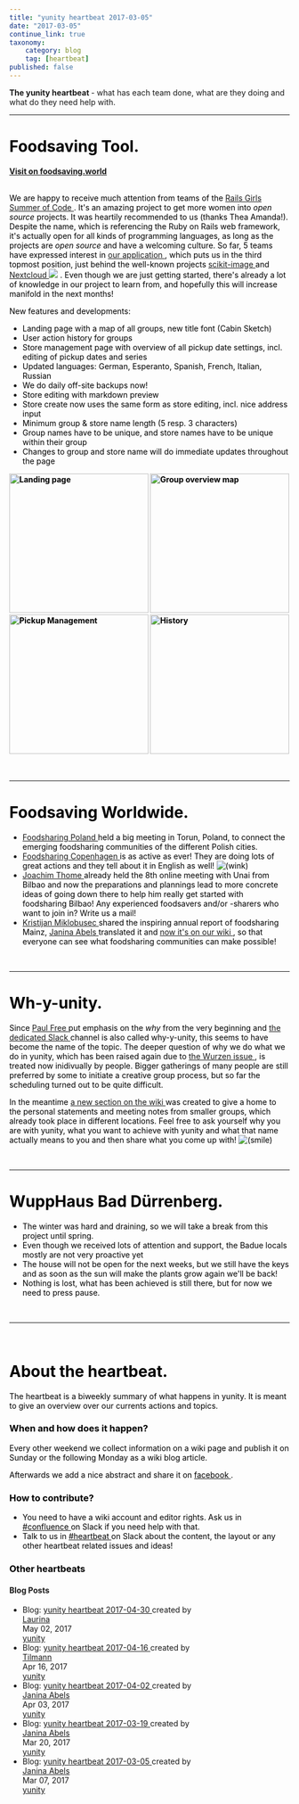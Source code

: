 ```yaml
---
title: "yunity heartbeat 2017-03-05"
date: "2017-03-05"
continue_link: true
taxonomy:
    category: blog
    tag: [heartbeat]
published: false
---
```


<div class="wiki-content">
 <p>
  <strong>
   The yunity heartbeat
  </strong>
  - what has each team done, what are they doing and what do they need help with.
 </p>
 <hr/>
 <h1 id="yunityheartbeat2017-03-05-FoodsavingTool.">
  <span style="color: rgb(0,0,0);">
   <strong>
    Foodsaving Tool.
   </strong>
  </span>
 </h1>
 <p>
  <span style="color: rgb(0,0,0);">
   <strong>
    <strong>
     <a class="external-link" href="https://foodsaving.world/" rel="nofollow">
      Visit on foodsaving.world
     </a>
    </strong>
   </strong>
  </span>
 </p>
 <p>
  <span style="color: rgb(0,0,0);">
   <strong>
    <strong>
     <br/>
    </strong>
   </strong>
   We are
   <strong>
   </strong>
   happy to receive much attention from teams of the
   <a class="external-link" href="http://railsgirlssummerofcode.org" rel="nofollow">
    Rails Girls Summer of Code
   </a>
   . It's an amazing project to get more women into
   <em>
    open source
   </em>
   projects. It was heartily recommended to us (thanks Thea Amanda!). Despite the name, which is referencing the Ruby on Rails web framework, it's actually open for all kinds of programming languages, as long as the projects are
   <em>
    open source
   </em>
   and have a welcoming culture. So far, 5 teams have expressed interest in
   <a class="external-link" href="https://teams.railsgirlssummerofcode.org/projects/129-foodsaving-and-foodsharing" rel="nofollow">
    our application
   </a>
   , which puts us in the third topmost position, just behind the well-known projects
   <a class="external-link" href="https://teams.railsgirlssummerofcode.org/projects/167-scikit-image" rel="nofollow">
    scikit-image
   </a>
   and
   <a class="external-link" href="https://teams.railsgirlssummerofcode.org/projects/150-nextcloud" rel="nofollow">
    Nextcloud
   </a>
   <span class="confluence-embedded-file-wrapper">
    <img class="confluence-embedded-image emoticon emoticon-wink confluence-external-resource" data-image-src="https://yunity.atlassian.net/wiki/s/2055247333/6452/fc91a50a1428acede3068fdabe2ff601f19e2083/1000.1002.3/_/images/icons/emoticons/wink.png" src="https://yunity.atlassian.net/wiki/s/2055247333/6452/fc91a50a1428acede3068fdabe2ff601f19e2083/1000.1002.3/_/images/icons/emoticons/wink.png"/>
   </span>
   . Even though we are just getting started, there's already a lot of knowledge in our project to learn from, and hopefully this will increase manifold in the next months!
  </span>
 </p>
 <p>
  <span style="color: rgb(0,0,0);">
   New features and developments:
   <br/>
  </span>
 </p>
 <ul>
  <li>
   <span style="color: rgb(0,0,0);">
    Landing page with a map of all groups, new title font (Cabin Sketch)
   </span>
  </li>
  <li>
   <span style="color: rgb(0,0,0);">
    User action history for groups
   </span>
  </li>
  <li>
   <span style="color: rgb(0,0,0);">
    Store management page with overview of all pickup date settings, incl. editing of pickup dates and series
   </span>
  </li>
  <li>
   <span style="color: rgb(0,0,0);">
    Updated languages: German, Esperanto, Spanish, French, Italian, Russian
   </span>
  </li>
  <li>
   <span style="color: rgb(0,0,0);">
    We do daily off-site backups now!
   </span>
  </li>
  <li>
   <span style="color: rgb(0,0,0);">
    Store editing with markdown preview
   </span>
  </li>
  <li>
   <span style="color: rgb(0,0,0);">
    Store create now uses the same form as store editing, incl. nice address input
   </span>
  </li>
  <li>
   <span style="color: rgb(0,0,0);">
    Minimum group &amp; store name length (5 resp. 3 characters)
   </span>
  </li>
  <li>
   <span style="color: rgb(0,0,0);">
    Group names have to be unique, and store names have to be unique within their group
   </span>
  </li>
  <li>
   <span style="color: rgb(0,0,0);">
    Changes to group and store name will do immediate updates throughout the page
   </span>
  </li>
 </ul>
 <p>
  <span style="color: rgb(0,0,0);">
   <strong>
    <strong>
     <span class="confluence-embedded-file-wrapper confluence-embedded-manual-size">
      <img alt="Landing page" class="confluence-embedded-image" data-base-url="https://yunity.atlassian.net/wiki" data-image-src="https://yunity.atlassian.net/wiki/download/attachments/89567450/Screen%20Shot%202017-03-06%20at%2010.13.49.png?version=1&amp;modificationDate=1488844532524&amp;cacheVersion=1&amp;api=v2" data-linked-resource-container-id="89567450" data-linked-resource-container-version="2" data-linked-resource-content-type="image/png" data-linked-resource-default-alias="Screen Shot 2017-03-06 at 10.13.49.png" data-linked-resource-id="89567477" data-linked-resource-type="attachment" data-linked-resource-version="1" data-unresolved-comment-count="0" height="250" src="https://yunity.atlassian.net/wiki/download/thumbnails/89567450/Screen%20Shot%202017-03-06%20at%2010.13.49.png?width=181&amp;height=250" srcset="/wiki/download/thumbnails/89567450/Screen%20Shot%202017-03-06%20at%2010.13.49.png?width=362&amp;height=500 2x, /wiki/download/thumbnails/89567450/Screen%20Shot%202017-03-06%20at%2010.13.49.png?width=181&amp;height=250 1x" title="Landing page"/>
     </span>
     <span class="confluence-embedded-file-wrapper confluence-embedded-manual-size">
      <img alt="Group overview map" class="confluence-embedded-image" data-base-url="https://yunity.atlassian.net/wiki" data-image-src="https://yunity.atlassian.net/wiki/download/attachments/89567450/Screen%20Shot%202017-03-06%20at%2010.13.45.png?version=1&amp;modificationDate=1488844532948&amp;cacheVersion=1&amp;api=v2" data-linked-resource-container-id="89567450" data-linked-resource-container-version="2" data-linked-resource-content-type="image/png" data-linked-resource-default-alias="Screen Shot 2017-03-06 at 10.13.45.png" data-linked-resource-id="89567481" data-linked-resource-type="attachment" data-linked-resource-version="1" data-unresolved-comment-count="0" height="250" src="https://yunity.atlassian.net/wiki/download/thumbnails/89567450/Screen%20Shot%202017-03-06%20at%2010.13.45.png?width=181&amp;height=250" srcset="/wiki/download/thumbnails/89567450/Screen%20Shot%202017-03-06%20at%2010.13.45.png?width=362&amp;height=500 2x, /wiki/download/thumbnails/89567450/Screen%20Shot%202017-03-06%20at%2010.13.45.png?width=181&amp;height=250 1x" title="Group overview map"/>
     </span>
     <span class="confluence-embedded-file-wrapper confluence-embedded-manual-size">
      <img alt="Pickup Management" class="confluence-embedded-image" data-base-url="https://yunity.atlassian.net/wiki" data-image-src="https://yunity.atlassian.net/wiki/download/attachments/89567450/Screen%20Shot%202017-03-06%20at%2010.23.29.png?version=1&amp;modificationDate=1488844533156&amp;cacheVersion=1&amp;api=v2" data-linked-resource-container-id="89567450" data-linked-resource-container-version="2" data-linked-resource-content-type="image/png" data-linked-resource-default-alias="Screen Shot 2017-03-06 at 10.23.29.png" data-linked-resource-id="89567489" data-linked-resource-type="attachment" data-linked-resource-version="1" data-unresolved-comment-count="0" height="250" src="https://yunity.atlassian.net/wiki/download/thumbnails/89567450/Screen%20Shot%202017-03-06%20at%2010.23.29.png?width=181&amp;height=250" srcset="/wiki/download/thumbnails/89567450/Screen%20Shot%202017-03-06%20at%2010.23.29.png?width=362&amp;height=500 2x, /wiki/download/thumbnails/89567450/Screen%20Shot%202017-03-06%20at%2010.23.29.png?width=181&amp;height=250 1x" title="Pickup Management"/>
     </span>
     <span class="confluence-embedded-file-wrapper confluence-embedded-manual-size">
      <img alt="History" class="confluence-embedded-image" data-base-url="https://yunity.atlassian.net/wiki" data-image-src="https://yunity.atlassian.net/wiki/download/attachments/89567450/Screen%20Shot%202017-03-06%20at%2010.25.07.png?version=1&amp;modificationDate=1488844533430&amp;cacheVersion=1&amp;api=v2" data-linked-resource-container-id="89567450" data-linked-resource-container-version="2" data-linked-resource-content-type="image/png" data-linked-resource-default-alias="Screen Shot 2017-03-06 at 10.25.07.png" data-linked-resource-id="89567496" data-linked-resource-type="attachment" data-linked-resource-version="1" data-unresolved-comment-count="0" height="250" src="https://yunity.atlassian.net/wiki/download/thumbnails/89567450/Screen%20Shot%202017-03-06%20at%2010.25.07.png?width=181&amp;height=250" srcset="/wiki/download/thumbnails/89567450/Screen%20Shot%202017-03-06%20at%2010.25.07.png?width=362&amp;height=500 2x, /wiki/download/thumbnails/89567450/Screen%20Shot%202017-03-06%20at%2010.25.07.png?width=181&amp;height=250 1x" title="History"/>
     </span>
     <br/>
    </strong>
   </strong>
  </span>
 </p>
 <p>
  <span style="color: rgb(0,0,0);">
   <strong>
    <strong>
     <br/>
    </strong>
   </strong>
  </span>
 </p>
 <hr/>
 <h1 id="yunityheartbeat2017-03-05-FoodsavingWorldwide.">
  <span style="color: rgb(0,0,0);">
   <strong>
    Foodsaving Worldwide.
   </strong>
  </span>
 </h1>
 <ul>
  <li>
   <span style="color: rgb(0,0,0);">
    <a class="external-link" href="https://www.facebook.com/FoodsharingPolska/" rel="nofollow">
     Foodsharing Poland
    </a>
    held a big meeting in Torun, Poland, to connect the emerging foodsharing communities of the different Polish cities.
   </span>
  </li>
  <li>
   <span style="color: rgb(0,0,0);">
    <a class="external-link" href="https://www.facebook.com/FoodsharingCopenhagen/" rel="nofollow">
     Foodsharing Copenhagen
    </a>
    is as active as ever! They are doing lots of great actions and they tell about it in English as well!
    <span class="confluence-embedded-file-wrapper">
     <img alt="(wink)" class="confluence-embedded-image emoticon emoticon-wink confluence-external-resource" data-image-src="https://yunity.atlassian.net/wiki/s/2055247333/6452/fc91a50a1428acede3068fdabe2ff601f19e2083/_/images/icons/emoticons/wink.png" src="https://yunity.atlassian.net/wiki/s/2055247333/6452/fc91a50a1428acede3068fdabe2ff601f19e2083/_/images/icons/emoticons/wink.png"/>
    </span>
   </span>
  </li>
  <li>
   <span style="color: rgb(0,0,0);">
    <a class="confluence-userlink user-mention" data-base-url="https://yunity.atlassian.net/wiki" data-linked-resource-id="4227074" data-linked-resource-type="userinfo" data-linked-resource-version="2" data-username="Joachim Thome" href="https://yunity.atlassian.net/wiki/display/~Joachim+Thome">
     Joachim Thome
    </a>
    already held the 8th online meeting with Unai from Bilbao and now the preparations and plannings lead to more concrete ideas of going down there to help him really get started with foodsharing Bilbao! Any experienced foodsavers and/or -sharers who want to join in? Write us a mail!
   </span>
  </li>
  <li>
   <span style="color: rgb(0,0,0);">
    <a class="confluence-userlink user-mention" data-base-url="https://yunity.atlassian.net/wiki" data-linked-resource-id="7897368" data-linked-resource-type="userinfo" data-linked-resource-version="1" data-username="Kristijan Miklobusec" href="https://yunity.atlassian.net/wiki/display/~Kristijan+Miklobusec">
     Kristijan Miklobusec
    </a>
    shared the inspiring annual report of foodsharing Mainz,
    <a class="confluence-userlink user-mention" data-base-url="https://yunity.atlassian.net/wiki" data-linked-resource-id="4227489" data-linked-resource-type="userinfo" data-linked-resource-version="2" data-username="Janina" href="https://yunity.atlassian.net/wiki/display/~Janina">
     Janina Abels
    </a>
    translated it and
    <a data-linked-resource-id="89331714" data-linked-resource-type="page" data-linked-resource-version="8" href="https://yunity.atlassian.net/wiki/display/FSINT/Annual+report">
     now it's on our wiki
    </a>
    , so that everyone can see what foodsharing communities can make possible!
   </span>
  </li>
 </ul>
 <p>
  <span style="color: rgb(0,0,0);">
   <br/>
  </span>
 </p>
 <hr/>
 <h1 id="yunityheartbeat2017-03-05-Wh-y-unity.">
  <strong>
   <span style="color: rgb(0,0,0);">
    Wh-y-unity.
   </span>
  </strong>
 </h1>
 <p>
  <span style="color: rgb(0,0,0);">
   Since
   <a class="confluence-userlink user-mention" data-base-url="https://yunity.atlassian.net/wiki" data-linked-resource-id="5177885" data-linked-resource-type="userinfo" data-linked-resource-version="2" data-username="Paul Free" href="https://yunity.atlassian.net/wiki/display/~Paul+Free">
    Paul Free
   </a>
   put emphasis on the
   <em>
    why
   </em>
   from the very beginning and
   <a class="external-link" href="https://yunity.slack.com/messages/wh-y-unity/" rel="nofollow">
    the dedicated Slack
   </a>
   channel is also called why-y-unity, this seems to have become the name of the topic. The deeper question of why we do what we do in yunity, which has been raised again due to
   <a data-linked-resource-id="88863618" data-linked-resource-type="page" data-linked-resource-version="2" href="https://yunity.atlassian.net/wiki/display/~Janina/The+Wurzen+issue">
    the Wurzen issue
   </a>
   , is treated now inidivually by people. Bigger gatherings of many people are still preferred by some to initiate a creative group process, but so far the scheduling turned out to be quite difficult.
  </span>
 </p>
 <p>
  <span style="color: rgb(0,0,0);">
   In the meantime
   <a class="unresolved" href="https://yunity.atlassian.net#">
    a new section on the wiki
   </a>
   was created to give a home to the personal statements and meeting notes from smaller groups, which already took place in different locations. Feel free to ask yourself why you are with yunity, what you want to achieve with yunity and what that name actually means to you and then share what you come up with!
   <span class="confluence-embedded-file-wrapper">
    <img alt="(smile)" class="confluence-embedded-image emoticon emoticon-smile confluence-external-resource" data-image-src="https://yunity.atlassian.net/wiki/s/2055247333/6452/fc91a50a1428acede3068fdabe2ff601f19e2083/_/images/icons/emoticons/smile.png" src="https://yunity.atlassian.net/wiki/s/2055247333/6452/fc91a50a1428acede3068fdabe2ff601f19e2083/_/images/icons/emoticons/smile.png"/>
   </span>
   <br/>
  </span>
 </p>
 <p>
  <br/>
 </p>
 <hr/>
 <h1 id="yunityheartbeat2017-03-05-WuppHausBadDürrenberg.">
  <strong>
   <span style="color: rgb(0,0,0);">
    WuppHaus Bad Dürrenberg.
   </span>
  </strong>
 </h1>
 <ul>
  <li>
   <span style="color: rgb(0,0,0);">
    The winter was hard and draining, so we will take a break from this project until spring.
   </span>
  </li>
  <li>
   <span style="color: rgb(0,0,0);">
    Even though we received lots of attention and support, the Badue locals mostly are not very proactive yet
   </span>
  </li>
  <li>
   <span style="color: rgb(0,0,0);">
    The house will not be open for the next weeks, but we still have the keys and as soon as the sun will make the plants grow again we'll be back!
   </span>
  </li>
  <li>
   <span style="color: rgb(0,0,0);">
    Nothing is lost, what has been achieved is still there, but for now we need to press pause.
   </span>
  </li>
 </ul>
 <p>
  <span style="color: rgb(0,0,0);">
   <br/>
  </span>
 </p>
 <hr/>
 <p>
  <span style="color: rgb(0,0,0);">
   <br/>
  </span>
 </p>
 <h1 id="yunityheartbeat2017-03-05-Abouttheheartbeat.">
  <span style="color: rgb(0,0,0);">
   About the heartbeat.
  </span>
 </h1>
 <p>
  <span style="color: rgb(0,0,0);">
   The heartbeat is a biweekly summary of what happens in yunity. It is meant to give an overview over our currents actions and topics.
  </span>
 </p>
 <h3 id="yunityheartbeat2017-03-05-Whenandhowdoesithappen?">
  <span style="color: rgb(0,0,0);">
   When and how does it happen?
  </span>
 </h3>
 <p>
  <span style="color: rgb(0,0,0);">
   Every other weekend we collect information on a wiki page and publish it on Sunday or the following Monday as a wiki blog article.
  </span>
 </p>
 <p>
  <span style="color: rgb(0,0,0);">
   Afterwards we add a nice abstract and share it on
   <a class="external-link" href="https://www.facebook.com/yunity.org/" rel="nofollow">
    <span style="color: rgb(0,0,0);">
     facebook
    </span>
   </a>
   .
  </span>
 </p>
 <h3 id="yunityheartbeat2017-03-05-Howtocontribute?">
  <span style="color: rgb(0,0,0);">
   How to contribute?
  </span>
 </h3>
 <ul>
  <li>
   <span style="color: rgb(0,0,0);">
    You need to have a wiki account and editor rights. Ask us in
    <a class="external-link" href="https://yunity.slack.com/messages/confluence/" rel="nofollow">
     <span style="color: rgb(0,0,0);">
      #confluence
     </span>
    </a>
    on Slack if you need help with that.
   </span>
  </li>
  <li>
   <span style="color: rgb(0,0,0);">
    Talk to us in
    <a class="external-link" href="https://yunity.slack.com/messages/heartbeat/" rel="nofollow">
     <span style="color: rgb(0,0,0);">
      #heartbeat
     </span>
    </a>
    on Slack about the content, the layout or any other heartbeat related issues and ideas!
   </span>
  </li>
 </ul>
 <h3 id="yunityheartbeat2017-03-05-Otherheartbeats">
  <span style="color: rgb(0,0,0);">
   Other heartbeats
  </span>
 </h3>
 <p>
  <div class="blog-post-list conf-macro output-block" data-hasbody="false" data-macro-name="blog-posts">
   <h4 class="sub-heading">
    Blog Posts
   </h4>
   <ul>
    <li class="blog-item">
     <span class="blog-title">
      <span class="icon aui-icon aui-icon-small aui-iconfont-page-blogpost" title="Blog">
       Blog:
      </span>
      <a href="https://yunity.atlassian.net/wiki/display/YUN/2017/05/02/yunity+heartbeat+2017-04-30">
       yunity heartbeat 2017-04-30
      </a>
      created by
     </span>
     <div class="blog-item-creator">
      <a class="url fn" href="https://yunity.atlassian.net    /wiki/display/~laurina
">
       Laurina
      </a>
     </div>
     <div class="blog-item-date">
      May 02, 2017
     </div>
     <div class="blog-item-space">
      <a href="https://yunity.atlassian.net/wiki/spaces/YUN">
       yunity
      </a>
     </div>
    </li>
    <li class="blog-item">
     <span class="blog-title">
      <span class="icon aui-icon aui-icon-small aui-iconfont-page-blogpost" title="Blog">
       Blog:
      </span>
      <a href="https://yunity.atlassian.net/wiki/display/YUN/2017/04/16/yunity+heartbeat+2017-04-16">
       yunity heartbeat 2017-04-16
      </a>
      created by
     </span>
     <div class="blog-item-creator">
      <a class="url fn" href="https://yunity.atlassian.net    /wiki/display/~tiltec
">
       Tilmann
      </a>
     </div>
     <div class="blog-item-date">
      Apr 16, 2017
     </div>
     <div class="blog-item-space">
      <a href="https://yunity.atlassian.net/wiki/spaces/YUN">
       yunity
      </a>
     </div>
    </li>
    <li class="blog-item">
     <span class="blog-title">
      <span class="icon aui-icon aui-icon-small aui-iconfont-page-blogpost" title="Blog">
       Blog:
      </span>
      <a href="https://yunity.atlassian.net/wiki/display/YUN/2017/04/03/yunity+heartbeat+2017-04-02">
       yunity heartbeat 2017-04-02
      </a>
      created by
     </span>
     <div class="blog-item-creator">
      <a class="url fn" href="https://yunity.atlassian.net    /wiki/display/~Janina
">
       Janina Abels
      </a>
     </div>
     <div class="blog-item-date">
      Apr 03, 2017
     </div>
     <div class="blog-item-space">
      <a href="https://yunity.atlassian.net/wiki/spaces/YUN">
       yunity
      </a>
     </div>
    </li>
    <li class="blog-item">
     <span class="blog-title">
      <span class="icon aui-icon aui-icon-small aui-iconfont-page-blogpost" title="Blog">
       Blog:
      </span>
      <a href="https://yunity.atlassian.net/wiki/display/YUN/2017/03/20/yunity+heartbeat+2017-03-19">
       yunity heartbeat 2017-03-19
      </a>
      created by
     </span>
     <div class="blog-item-creator">
      <a class="url fn" href="https://yunity.atlassian.net    /wiki/display/~Janina
">
       Janina Abels
      </a>
     </div>
     <div class="blog-item-date">
      Mar 20, 2017
     </div>
     <div class="blog-item-space">
      <a href="https://yunity.atlassian.net/wiki/spaces/YUN">
       yunity
      </a>
     </div>
    </li>
    <li class="blog-item">
     <span class="blog-title">
      <span class="icon aui-icon aui-icon-small aui-iconfont-page-blogpost" title="Blog">
       Blog:
      </span>
      <a href="https://yunity.atlassian.net/wiki/display/YUN/2017/03/07/yunity+heartbeat+2017-03-05">
       yunity heartbeat 2017-03-05
      </a>
      created by
     </span>
     <div class="blog-item-creator">
      <a class="url fn" href="https://yunity.atlassian.net    /wiki/display/~Janina
">
       Janina Abels
      </a>
     </div>
     <div class="blog-item-date">
      Mar 07, 2017
     </div>
     <div class="blog-item-space">
      <a href="https://yunity.atlassian.net/wiki/spaces/YUN">
       yunity
      </a>
     </div>
    </li>
   </ul>
  </div>
 </p>
</div>
